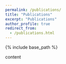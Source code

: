 ```yaml
---
permalink: /publications/
title: "Publications"
excerpt: "Publications"
author_profile: true
redirect_from: 
  - /publications.html
---
```


{% include base_path %}

content
<!-- ---
layout: archive
title: "Publications"
permalink: /publications/
author_profile: true
--- -->

<!-- {% if author.googlescholar %}
  You can also find my articles on <u><a href="{{author.googlescholar}}">my Google Scholar profile</a>.</u>
{% endif %}

{% include base_path %}

{% for post in site.publications reversed %}
  {% include archive-single.html %}
{% endfor %} -->



